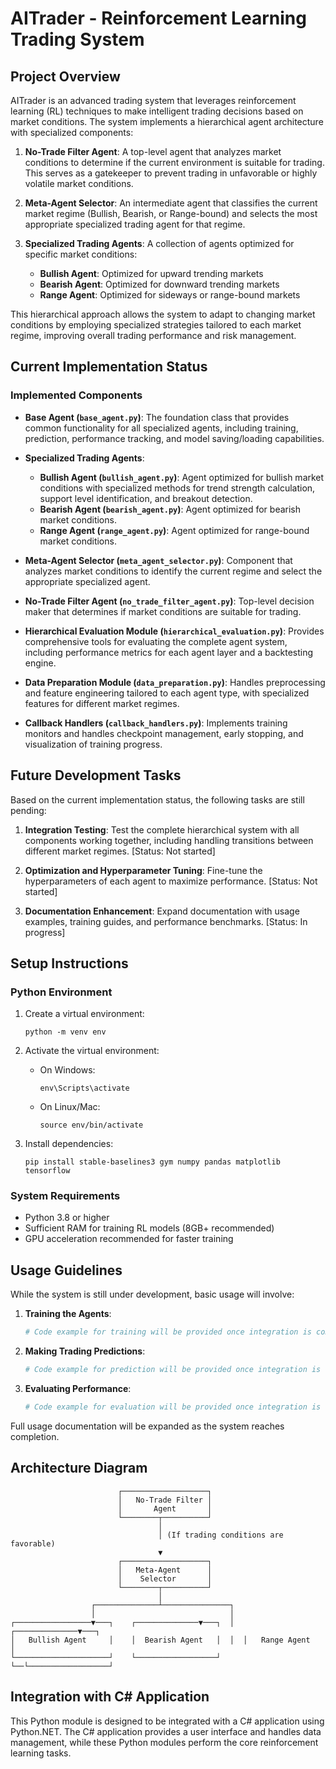 # AITrader - Reinforcement Learning Trading System

## Project Overview

AITrader is an advanced trading system that leverages reinforcement learning (RL) techniques to make intelligent trading decisions based on market conditions. The system implements a hierarchical agent architecture with specialized components:

1. **No-Trade Filter Agent**: A top-level agent that analyzes market conditions to determine if the current environment is suitable for trading. This serves as a gatekeeper to prevent trading in unfavorable or highly volatile market conditions.

2. **Meta-Agent Selector**: An intermediate agent that classifies the current market regime (Bullish, Bearish, or Range-bound) and selects the most appropriate specialized trading agent for that regime.

3. **Specialized Trading Agents**: A collection of agents optimized for specific market conditions:
   - **Bullish Agent**: Optimized for upward trending markets
   - **Bearish Agent**: Optimized for downward trending markets
   - **Range Agent**: Optimized for sideways or range-bound markets

This hierarchical approach allows the system to adapt to changing market conditions by employing specialized strategies tailored to each market regime, improving overall trading performance and risk management.

## Current Implementation Status

### Implemented Components

- **Base Agent (`base_agent.py`)**: The foundation class that provides common functionality for all specialized agents, including training, prediction, performance tracking, and model saving/loading capabilities.

- **Specialized Trading Agents**:
  - **Bullish Agent (`bullish_agent.py`)**: Agent optimized for bullish market conditions with specialized methods for trend strength calculation, support level identification, and breakout detection.
  - **Bearish Agent (`bearish_agent.py`)**: Agent optimized for bearish market conditions.
  - **Range Agent (`range_agent.py`)**: Agent optimized for range-bound market conditions.

- **Meta-Agent Selector (`meta_agent_selector.py`)**: Component that analyzes market conditions to identify the current regime and select the appropriate specialized agent.

- **No-Trade Filter Agent (`no_trade_filter_agent.py`)**: Top-level decision maker that determines if market conditions are suitable for trading.

- **Hierarchical Evaluation Module (`hierarchical_evaluation.py`)**: Provides comprehensive tools for evaluating the complete agent system, including performance metrics for each agent layer and a backtesting engine.
  
- **Data Preparation Module (`data_preparation.py`)**: Handles preprocessing and feature engineering tailored to each agent type, with specialized features for different market regimes.
  
- **Callback Handlers (`callback_handlers.py`)**: Implements training monitors and handles checkpoint management, early stopping, and visualization of training progress.

## Future Development Tasks

Based on the current implementation status, the following tasks are still pending:

1. **Integration Testing**: Test the complete hierarchical system with all components working together, including handling transitions between different market regimes. [Status: Not started]

2. **Optimization and Hyperparameter Tuning**: Fine-tune the hyperparameters of each agent to maximize performance. [Status: Not started]

3. **Documentation Enhancement**: Expand documentation with usage examples, training guides, and performance benchmarks. [Status: In progress]

## Setup Instructions

### Python Environment

1. Create a virtual environment:
   ```
   python -m venv env
   ```

2. Activate the virtual environment:
   - On Windows:
     ```
     env\Scripts\activate
     ```
   - On Linux/Mac:
     ```
     source env/bin/activate
     ```

3. Install dependencies:
   ```
   pip install stable-baselines3 gym numpy pandas matplotlib tensorflow
   ```

### System Requirements

- Python 3.8 or higher
- Sufficient RAM for training RL models (8GB+ recommended)
- GPU acceleration recommended for faster training

## Usage Guidelines

While the system is still under development, basic usage will involve:

1. **Training the Agents**:
   ```python
   # Code example for training will be provided once integration is complete
   ```

2. **Making Trading Predictions**:
   ```python
   # Code example for prediction will be provided once integration is complete
   ```

3. **Evaluating Performance**:
   ```python
   # Code example for evaluation will be provided once integration is complete
   ```

Full usage documentation will be expanded as the system reaches completion.

## Architecture Diagram

```
                        ┌───────────────────┐
                        │   No-Trade Filter │
                        │       Agent       │
                        └────────┬──────────┘
                                 │
                                 │ (If trading conditions are favorable)
                                 ▼
                        ┌───────────────────┐
                        │   Meta-Agent      │
                        │    Selector       │
                        └────────┬──────────┘
                                 │
                  ┌──────────────┴───────────────┐
                  │                              │
┌─────────────────▼───┐    ┌──────────────▼───┐  │  ┌──────────────▼───┐
│   Bullish Agent     │    │  Bearish Agent   │  │  │   Range Agent     │
└─────────────────────┘    └──────────────────┘  └──└──────────────────┘
```

## Integration with C# Application

This Python module is designed to be integrated with a C# application using Python.NET. The C# application provides a user interface and handles data management, while these Python modules perform the core reinforcement learning tasks.
